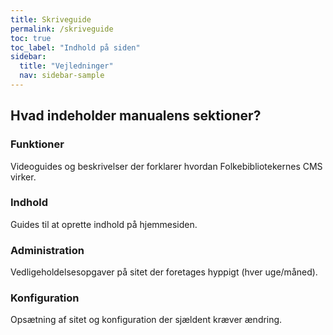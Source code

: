 ```yaml
---
title: Skriveguide
permalink: /skriveguide
toc: true
toc_label: "Indhold på siden"
sidebar:
  title: "Vejledninger"
  nav: sidebar-sample
---
```


## Hvad indeholder manualens sektioner?

### Funktioner
Videoguides og beskrivelser der forklarer hvordan Folkebibliotekernes CMS virker.
### Indhold
Guides til at oprette indhold på hjemmesiden.
### Administration
Vedligeholdelsesopgaver på sitet der foretages hyppigt (hver uge/måned).
### Konfiguration
Opsætning af sitet og konfiguration der sjældent kræver ændring.
